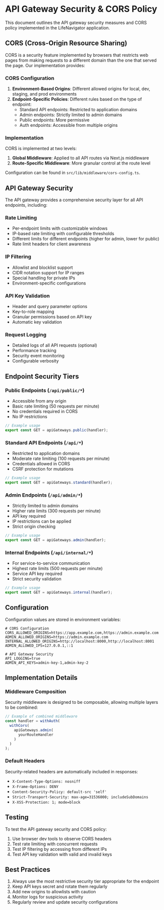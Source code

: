 # API Gateway Security & CORS Policy

This document outlines the API gateway security measures and CORS policy implemented in the LifeNavigator application.

## CORS (Cross-Origin Resource Sharing)

CORS is a security feature implemented by browsers that restricts web pages from making requests to a different domain than the one that served the page. Our implementation provides:

### CORS Configuration

1. **Environment-Based Origins**: Different allowed origins for local, dev, staging, and prod environments
2. **Endpoint-Specific Policies**: Different rules based on the type of endpoint:
   - Standard API endpoints: Restricted to application domains
   - Admin endpoints: Strictly limited to admin domains
   - Public endpoints: More permissive
   - Auth endpoints: Accessible from multiple origins

### Implementation

CORS is implemented at two levels:

1. **Global Middleware**: Applied to all API routes via Next.js middleware
2. **Route-Specific Middleware**: More granular control at the route level

Configuration can be found in `src/lib/middleware/cors-config.ts`.

## API Gateway Security

The API gateway provides a comprehensive security layer for all API endpoints, including:

### Rate Limiting

- Per-endpoint limits with customizable windows
- IP-based rate limiting with configurable thresholds
- Different limits for different endpoints (higher for admin, lower for public)
- Rate limit headers for client awareness

### IP Filtering

- Allowlist and blocklist support
- CIDR notation support for IP ranges
- Special handling for private IPs
- Environment-specific configurations

### API Key Validation

- Header and query parameter options
- Key-to-role mapping
- Granular permissions based on API key
- Automatic key validation

### Request Logging

- Detailed logs of all API requests (optional)
- Performance tracking
- Security event monitoring
- Configurable verbosity

## Endpoint Security Tiers

### Public Endpoints (`/api/public/*`)

- Accessible from any origin
- Basic rate limiting (50 requests per minute)
- No credentials required in CORS
- No IP restrictions

```typescript
// Example usage
export const GET = apiGateways.public(handler);
```

### Standard API Endpoints (`/api/*`)

- Restricted to application domains
- Moderate rate limiting (100 requests per minute)
- Credentials allowed in CORS
- CSRF protection for mutations

```typescript
// Example usage
export const GET = apiGateways.standard(handler);
```

### Admin Endpoints (`/api/admin/*`)

- Strictly limited to admin domains
- Higher rate limits (300 requests per minute)
- API key required
- IP restrictions can be applied
- Strict origin checking

```typescript
// Example usage
export const GET = apiGateways.admin(handler);
```

### Internal Endpoints (`/api/internal/*`)

- For service-to-service communication
- Highest rate limits (500 requests per minute)
- Service API key required
- Strict security validation

```typescript
// Example usage
export const GET = apiGateways.internal(handler);
```

## Configuration

Configuration values are stored in environment variables:

```
# CORS Configuration
CORS_ALLOWED_ORIGINS=https://app.example.com,https://admin.example.com
ADMIN_ALLOWED_ORIGINS=https://admin.example.com
INTERNAL_ALLOWED_ORIGINS=http://localhost:8000,http://localhost:8001
ADMIN_ALLOWED_IPS=127.0.0.1,::1

# API Gateway Security
API_LOGGING=true
ADMIN_API_KEYS=admin-key-1,admin-key-2
```

## Implementation Details

### Middleware Composition

Security middleware is designed to be composable, allowing multiple layers to be combined:

```typescript
// Example of combined middleware
const handler = withAuth(
  withCors(
    apiGateways.admin(
      yourRouteHandler
    )
  )
);
```

### Default Headers

Security-related headers are automatically included in responses:

- `X-Content-Type-Options: nosniff`
- `X-Frame-Options: DENY`
- `Content-Security-Policy: default-src 'self'`
- `Strict-Transport-Security: max-age=31536000; includeSubDomains`
- `X-XSS-Protection: 1; mode=block`

## Testing

To test the API gateway security and CORS policy:

1. Use browser dev tools to observe CORS headers
2. Test rate limiting with concurrent requests
3. Test IP filtering by accessing from different IPs
4. Test API key validation with valid and invalid keys

## Best Practices

1. Always use the most restrictive security tier appropriate for the endpoint
2. Keep API keys secret and rotate them regularly
3. Add new origins to allowlists with caution
4. Monitor logs for suspicious activity
5. Regularly review and update security configurations
